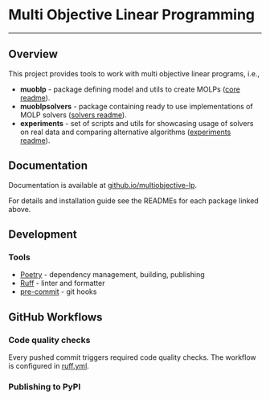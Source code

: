 # Multi Objective Linear Programming

---
## Overview
This project provides tools to work with multi objective linear programs, i.e.,
* **muoblp** - package defining model and utils to create MOLPs ([core readme](core/README.md)).
* **muoblpsolvers** - package containing ready to use implementations of MOLP solvers ([solvers readme](solvers/README.md)).
* **experiments** - set of scripts and utils for showcasing usage of solvers on real data and comparing alternative algorithms ([experiments readme](experiments/README.md)).

## Documentation

Documentation is available at [github.io/multiobjective-lp](https://jasieksz.github.io/multiobjective-lp/).

For details and installation guide see the READMEs for each package linked above.

## Development

### Tools
* [Poetry](https://python-poetry.org/docs/) - dependency management, building, publishing
* [Ruff](https://docs.astral.sh/ruff/) - linter and formatter
* [pre-commit](https://pre-commit.com/#intro) - git hooks

## GitHub Workflows

### Code quality checks
Every pushed commit triggers required code quality checks.
The workflow is configured in [ruff.yml](.github/workflows/ruff.yml).

### Publishing to PyPI
